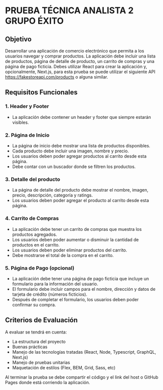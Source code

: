 # PRUEBA TÉCNICA ANALISTA 2 GRUPO ÉXITO

## Objetivo
Desarrollar una aplicación de comercio electrónico que permita a los usuarios navegar y comprar productos. La aplicación debe incluir una lista de productos, página de detalle de producto, un carrito de compras y una página de pago ficticia. Debes utilizar React para crear la aplicación y, opcionalmente, Next.js, para esta prueba se puede utilizar el siguiente API https://fakestoreapi.com/products o alguna similar.

## Requisitos Funcionales

### 1. Header y Footer
- La aplicación debe contener un header y footer que siempre estarán visibles.

### 2. Página de Inicio
- La página de inicio debe mostrar una lista de productos disponibles.
- Cada producto debe incluir una imagen, nombre y precio.
- Los usuarios deben poder agregar productos al carrito desde esta página.
- Debe contar con un buscador donde se filtren los productos.

### 3. Detalle del producto
- La página de detalle del producto debe mostrar el nombre, imagen, precio, descripción, categoría y ratings.
- Los usuarios deben poder agregar el producto al carrito desde esta página.

### 4. Carrito de Compras
- La aplicación debe tener un carrito de compras que muestra los productos agregados.
- Los usuarios deben poder aumentar o disminuir la cantidad de productos en el carrito.
- Los usuarios deben poder eliminar productos del carrito.
- Debe mostrarse el total de la compra en el carrito.

### 5. Página de Pago (opcional)
- La aplicación debe tener una página de pago ficticia que incluye un formulario para la información del usuario.
- El formulario debe incluir campos para el nombre, dirección y datos de tarjeta de crédito (números ficticios).
- Después de completar el formulario, los usuarios deben poder confirmar su compra.

## Criterios de Evaluación
A evaluar se tendrá en cuenta:
- La estructura del proyecto
- Buenas prácticas
- Manejo de las tecnologías tratadas (React, Node, Typescript, GraphQL, Next.js)
- Manejo de pruebas unitarias
- Maquetación de estilos (Flex, BEM, Grid, Sass, etc)

Al terminar la prueba se debe compartir el código y el link del host o GitHub Pages donde está corriendo la aplicación.